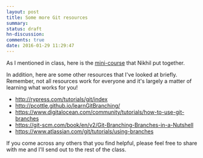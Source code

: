 ```yaml
---
layout: post
title: Some more Git resources
summary:
status: draft
hn-discussion:
comments: true
date: 2016-01-29 11:29:47
---
```


As I mentioned in class, here is the [mini-course]() that Nikhil put together.

In addition, here are some other resources that I've looked at briefly.
Remember, not all resources work for everyone and it's largely a matter of
learning what works for you!

- http://rypress.com/tutorials/git/index
- http://pcottle.github.io/learnGitBranching/
- https://www.digitalocean.com/community/tutorials/how-to-use-git-branches
- https://git-scm.com/book/en/v2/Git-Branching-Branches-in-a-Nutshell
- https://www.atlassian.com/git/tutorials/using-branches

If you come across any others that you find helpful, please feel free to share
with me and I'll send out to the rest of the class.
